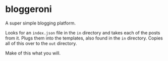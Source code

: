 # bloggeroni

A super simple blogging platform.

Looks for an `index.json` file in the `in` directory and takes each of the posts from it.
Plugs them into the templates, also found in the `in` directory.
Copies all of this over to the `out` directory.

Make of this what you will.
